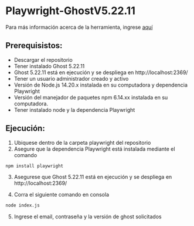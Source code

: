 # Playwright-GhostV5.22.11
Para más información acerca de la herramienta, ingrese [aquí](https://playwright.dev/)

## Prerequisistos:

- Descargar el repositorio
- Tener instalado Ghost 5.22.11
- Ghost 5.22.11 está en ejecución y se despliega en http://localhost:2369/
- Tener un usuario administrador creado y activo
- Versión de Node.js 14.20.x instalada en su computadora y dependencia Playwright
- Versión del manejador de paquetes npm 6.14.xx instalada en su computadora.
- Tener instalado node y la dependencia Playwright

## Ejecución:

1. Ubiquese dentro de la carpeta playwright del repositorio
2. Asegure que la dependencia Playwright está instalada mediante el comando 
```bash
npm install playwright
```

3. Asegurese que Ghost 5.22.11 está en ejecución y se despliega en http://localhost:2369/

4. Corra el siguiente comando en consola
```bash
node index.js
```
5. Ingrese el email, contraseña y la versión de ghost solicitados

